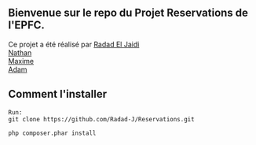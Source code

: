 ## Bienvenue sur le repo du Projet Reservations de l'EPFC.
Ce projet a été réalisé par 
[Radad El Jaidi](https://github.com/Radad-J)
<br>
[Nathan](https://github.com/mvker)
<br>
[Maxime](https://github.com/M-Boudart)
<br>
[Adam](https://github.com/adamprefo)


## Comment l'installer
```
Run:
git clone https://github.com/Radad-J/Reservations.git

php composer.phar install
```

